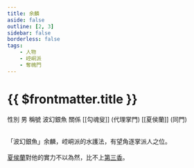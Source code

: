 ```yaml
---
title: 余麟
aside: false
outline: [2, 3]
sidebar: false
borderless: false
tags:
    - 人物
    - 崆峒派
    - 奪魄門
---
```


# {{ $frontmatter.title }}

<ChTabs position="bottom">
	<ChTab title="余麟">
		<Ch src='/images/characters/other3/normal.png' position='right'/>
		<ChName nameZh='余麟' nameEn='Yu Lin' position='right' />
		<ChTable>
			<ChTr>
				<ChTd isTitle=true>
					性別
				</ChTd>
				<ChTd>
					男
				</ChTd>
			</ChTr>
			<ChTr>
				<ChTd isTitle=true>
					稱號
				</ChTd>
				<ChTd>
					波幻銀魚
				</ChTd>
			</ChTr>
			<ChTr>
				<ChTd isTitle=true position='center'>
					關係
				</ChTd>
			</ChTr>
			<ChTr>
				<ChTd position='center'>
					[[勾魂叟]] (代理掌門)
				</ChTd>
			</ChTr>
			<ChTr>
				<ChTd position='center'>
					[[夏侯蘭]] (同門)
				</ChTd>
			</ChTr>
		</ChTable>
	</ChTab>
</ChTabs>
<br><br>

「波幻銀魚」余麟，崆峒派的水護法，有望角逐掌派人之位。
<br><br>
[夏侯蘭](girl5)對他的實力不以為然，比不上[第三香](special820)。